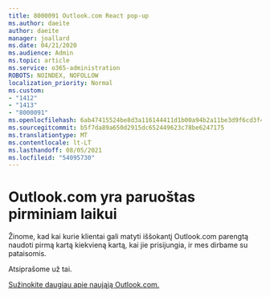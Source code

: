 ```yaml
---
title: 8000091 Outlook.com React pop-up
ms.author: daeite
author: daeite
manager: joallard
ms.date: 04/21/2020
ms.audience: Admin
ms.topic: article
ms.service: o365-administration
ROBOTS: NOINDEX, NOFOLLOW
localization_priority: Normal
ms.custom:
- "1412"
- "1413"
- "8000091"
ms.openlocfilehash: 6ab47415524be8d3a116144411d1b00a94b2a11be3d9f6cd3f4a755b235bf2c4
ms.sourcegitcommit: b5f7da89a650d2915dc652449623c78be6247175
ms.translationtype: MT
ms.contentlocale: lt-LT
ms.lasthandoff: 08/05/2021
ms.locfileid: "54095730"
---
```

# <a name="outlookcom-is-ready-for-prime-time"></a>Outlook.com yra paruoštas pirminiam laikui

Žinome, kad kai kurie klientai gali matyti iššokantį Outlook.com parengtą naudoti pirmą kartą kiekvieną kartą, kai jie prisijungia, ir mes dirbame su pataisomis.

Atsiprašome už tai.

[Sužinokite daugiau apie naująją Outlook.com.](https://support.office.com/article/40676ad0-c831-45ac-a023-5be633be798d?wt.mc_id=Office_Outlook_com_Alchemy)